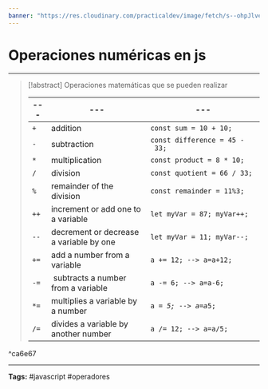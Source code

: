 ```yaml
---
banner: "https://res.cloudinary.com/practicaldev/image/fetch/s--ohpJlve1--/c_imagga_scale,f_auto,fl_progressive,h_420,q_auto,w_1000/https://res.cloudinary.com/drquzbncy/image/upload/v1586605549/javascript_banner_sxve2l.jpg"
---
```

# Operaciones numéricas en js
<hr> 

> [!abstract]
> Operaciones matemáticas que se pueden realizar
> 
> | ---  | ---                                     | ---                                      |
> | ---- | --------------------------------------- | ---------------------------------------- |
> | `+`  | addition                                | <code>const sum = 10 + 10;</code>        |
> | `-`  | subtraction                             | <code>const difference = 45 - 33;</code> |
> | `*`  | multiplication                          | <code>const product = 8 * 10;</code>     |
> | `/`  | division                                | <code>const quotient = 66 / 33;</code>   |
> | `%`  | remainder of the division               | <code>const remainder = 11%3;</code>     |
> | `++` | increment or add one to a variable      | <code>let myVar = 87; myVar++;</code>    |
> | `--` | decrement or decrease a variable by one | <code>let myVar = 11; myVar--;</code>    |
> | `+=`     |   add a number from a variable                                      | <code>a += 12; --> a=a+12;</code>                            |
> | `-=`     |    subtracts a number from a variable                                      | <code>a -= 6; --> a=a-6;</code>                            |
> | `*=`     |  multiplies a variable by a number                                       | <code>a *= 5; --> a=a*5;</code>                            |
> | `/=`     | divides a variable by another number                                        | <code>a /= 12; --> a=a/5;</code>                                         |
> 

^ca6e67

<hr>
<b>Tags:</b> #javascript #operadores